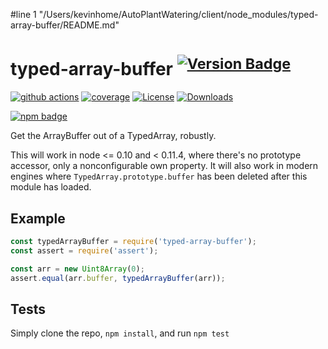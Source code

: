 #line 1 "/Users/kevinhome/AutoPlantWatering/client/node_modules/typed-array-buffer/README.md"
# typed-array-buffer <sup>[![Version Badge][npm-version-svg]][package-url]</sup>

[![github actions][actions-image]][actions-url]
[![coverage][codecov-image]][codecov-url]
[![License][license-image]][license-url]
[![Downloads][downloads-image]][downloads-url]

[![npm badge][npm-badge-png]][package-url]

Get the ArrayBuffer out of a TypedArray, robustly.

This will work in node <= 0.10 and < 0.11.4, where there's no prototype accessor, only a nonconfigurable own property.
It will also work in modern engines where `TypedArray.prototype.buffer` has been deleted after this module has loaded.

## Example

```js
const typedArrayBuffer = require('typed-array-buffer');
const assert = require('assert');

const arr = new Uint8Array(0);
assert.equal(arr.buffer, typedArrayBuffer(arr));
```

## Tests
Simply clone the repo, `npm install`, and run `npm test`

[package-url]: https://npmjs.org/package/typed-array-buffer
[npm-version-svg]: https://versionbadg.es/ljharb/typed-array-buffer.svg
[deps-svg]: https://david-dm.org/ljharb/typed-array-buffer.svg
[deps-url]: https://david-dm.org/ljharb/typed-array-buffer
[dev-deps-svg]: https://david-dm.org/ljharb/typed-array-buffer/dev-status.svg
[dev-deps-url]: https://david-dm.org/ljharb/typed-array-buffer#info=devDependencies
[npm-badge-png]: https://nodei.co/npm/typed-array-buffer.png?downloads=true&stars=true
[license-image]: https://img.shields.io/npm/l/typed-array-buffer.svg
[license-url]: LICENSE
[downloads-image]: https://img.shields.io/npm/dm/typed-array-buffer.svg
[downloads-url]: https://npm-stat.com/charts.html?package=typed-array-buffer
[codecov-image]: https://codecov.io/gh/ljharb/typed-array-buffer/branch/main/graphs/badge.svg
[codecov-url]: https://app.codecov.io/gh/ljharb/typed-array-buffer/
[actions-image]: https://img.shields.io/endpoint?url=https://github-actions-badge-u3jn4tfpocch.runkit.sh/ljharb/typed-array-buffer
[actions-url]: https://github.com/ljharb/typed-array-buffer/actions
